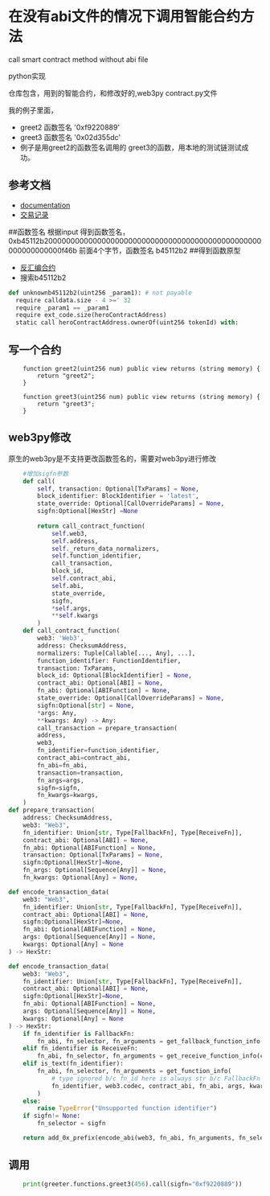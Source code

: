 # 在没有abi文件的情况下调用智能合约方法
call smart contract method without abi file 

python实现

仓库包含，用到的智能合约，和修改好的,web3py contract.py文件

我的例子里面，
* greet2 函数签名 '0xf9220889'
* greet3  函数签名 '0x02d355dc' 
* 例子是用greet2的函数签名调用的 greet3的函数，用本地的测试链测试成功。

## 参考文档
* [documentation](https://web3py.readthedocs.io/en/latest/)
* [交易记录](https://bscscan.com/tx/0xa3c53ab27fda6f341f2caefeb356051e1de56e27549a586c79fbc67209a9c53d)

##函数签名
根据input 得到函数签名，
0xb45112b2000000000000000000000000000000000000000000000000000000000000f46b
前面4个字节，函数签名 b45112b2
##得到函数原型
* [反汇编合约](https://bscscan.com/bytecode-decompiler?a=0x2f7ef9b063e8481091663799efe3bccdb7fac3dd)
* 搜索b45112b2

```python
def unknownb45112b2(uint256 _param1): # not payable
  require calldata.size - 4 >=′ 32
  require _param1 == _param1
  require ext_code.size(heroContractAddress)
  static call heroContractAddress.ownerOf(uint256 tokenId) with:
```

## 写一个合约
```javascipt
    function greet2(uint256 num) public view returns (string memory) {
        return "greet2";
    }

    function greet3(uint256 num) public view returns (string memory) {
        return "greet3";
    }
```
## web3py修改
原生的web3py是不支持更改函数签名的，需要对web3py进行修改
```python
    #增加sigfn参数
    def call(
        self, transaction: Optional[TxParams] = None,
        block_identifier: BlockIdentifier = 'latest',
        state_override: Optional[CallOverrideParams] = None,
        sigfn:Optional[HexStr] =None
        
        return call_contract_function(
            self.web3,
            self.address,
            self._return_data_normalizers,
            self.function_identifier,
            call_transaction,
            block_id,
            self.contract_abi,
            self.abi,
            state_override,
            sigfn,
            *self.args,
            **self.kwargs
        )
    def call_contract_function(
        web3: 'Web3',
        address: ChecksumAddress,
        normalizers: Tuple[Callable[..., Any], ...],
        function_identifier: FunctionIdentifier,
        transaction: TxParams,
        block_id: Optional[BlockIdentifier] = None,
        contract_abi: Optional[ABI] = None,
        fn_abi: Optional[ABIFunction] = None,
        state_override: Optional[CallOverrideParams] = None,
        sigfn:Optional[str] = None,
        *args: Any,
        **kwargs: Any) -> Any:
        call_transaction = prepare_transaction(
        address,
        web3,
        fn_identifier=function_identifier,
        contract_abi=contract_abi,
        fn_abi=fn_abi,
        transaction=transaction,
        fn_args=args,
        sigfn=sigfn,
        fn_kwargs=kwargs,
    )
def prepare_transaction(
    address: ChecksumAddress,
    web3: "Web3",
    fn_identifier: Union[str, Type[FallbackFn], Type[ReceiveFn]],
    contract_abi: Optional[ABI] = None,
    fn_abi: Optional[ABIFunction] = None,
    transaction: Optional[TxParams] = None,
    sigfn:Optional[HexStr]=None,
    fn_args: Optional[Sequence[Any]] = None,
    fn_kwargs: Optional[Any] = None,

def encode_transaction_data(
    web3: "Web3",
    fn_identifier: Union[str, Type[FallbackFn], Type[ReceiveFn]],
    contract_abi: Optional[ABI] = None,
    sigfn:Optional[HexStr]=None,
    fn_abi: Optional[ABIFunction] = None,
    args: Optional[Sequence[Any]] = None,
    kwargs: Optional[Any] = None
) -> HexStr:

def encode_transaction_data(
    web3: "Web3",
    fn_identifier: Union[str, Type[FallbackFn], Type[ReceiveFn]],
    contract_abi: Optional[ABI] = None,
    sigfn:Optional[HexStr]=None,
    fn_abi: Optional[ABIFunction] = None,
    args: Optional[Sequence[Any]] = None,
    kwargs: Optional[Any] = None
) -> HexStr:
    if fn_identifier is FallbackFn:
        fn_abi, fn_selector, fn_arguments = get_fallback_function_info(contract_abi, fn_abi)
    elif fn_identifier is ReceiveFn:
        fn_abi, fn_selector, fn_arguments = get_receive_function_info(contract_abi, fn_abi)
    elif is_text(fn_identifier):
        fn_abi, fn_selector, fn_arguments = get_function_info(
            # type ignored b/c fn_id here is always str b/c FallbackFn is handled above
            fn_identifier, web3.codec, contract_abi, fn_abi, args, kwargs,  # type: ignore
        )
    else:
        raise TypeError("Unsupported function identifier")
    if sigfn!= None:
        fn_selector = sigfn

    return add_0x_prefix(encode_abi(web3, fn_abi, fn_arguments, fn_selector))
```
## 调用
```python
    print(greeter.functions.greet3(456).call(sigfn="0xf9220889"))
```

